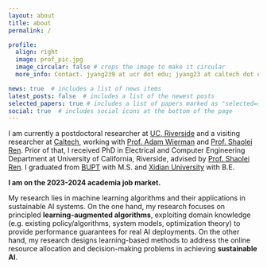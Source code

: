 ```yaml
---
layout: about
title: about
permalink: /

profile:
  align: right
  image: prof_pic.jpg
  image_circular: false # crops the image to make it circular
  more_info: Contact. jyang239 at ucr dot edu; jyang23 at caltech dot edu

news: true  # includes a list of news items
latest_posts: false  # includes a list of the newest posts
selected_papers: true # includes a list of papers marked as "selected={true}"
social: true  # includes social icons at the bottom of the page
---
```


I am currently a postdoctoral researcher at [UC, Riverside](https://www.ucr.edu) and a visiting researcher at [Caltech](https://www.caltech.edu), working with [Prof. Adam Wierman](https://adamwierman.com) and [Prof. Shaolei Ren](https://shaoleiren.github.io). 
Prior of that, I received PhD in Electrical and Computer Engineering Department at University of California, Riverside, advised by [Prof. Shaolei Ren](https://shaoleiren.github.io). I graduated from [BUPT](https://en.wikipedia.org/wiki/Beijing_University_of_Posts_and_Telecommunications) with M.S. and [Xidian University](https://en.wikipedia.org/wiki/Xidian_University) with B.E.

**I am on the 2023-2024 academia job market.**

My research lies in machine learning algorithms and their applications in sustainable AI systems.  On the one hand, my research focuses on principled **learning-augmented algorithms**, exploiting domain knowledge (e.g. existing policy/algorithms, system models, optimization theory) to provide performance guarantees for real AI deployments. On the other hand, my research designs learning-based methods to address the online resource allocation and decision-making problems in achieving **sustainable AI**.
